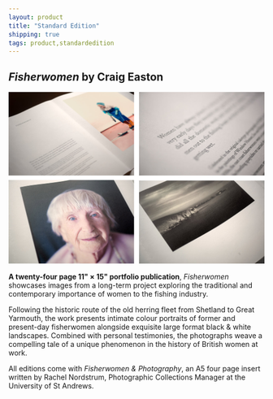 ```yaml
---
layout: product
title: "Standard Edition"
shipping: true
tags: product,standardedition
---
```


## _Fisherwomen_ by Craig Easton

![Fisherwomen spread](/assets/images/layouts.jpg)

__A twenty-four page 11&quot; &times; 15&quot; portfolio publication__, _Fisherwomen_ showcases images from a long-term project exploring the traditional and contemporary importance of women to the fishing industry.

Following the historic route of the old herring fleet from Shetland to Great Yarmouth, the work presents intimate colour portraits of former and present-day fisherwomen alongside exquisite large format black & white landscapes. Combined with personal testimonies, the photographs weave a compelling tale of a unique phenomenon in the history of British women at work.

All editions come with _Fisherwomen & Photography_, an A5 four page insert written by Rachel Nordstrum, Photographic Collections Manager at the University of St Andrews.
